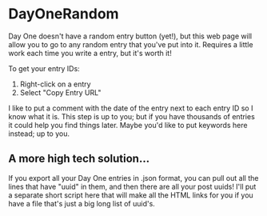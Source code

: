 # DayOneRandom
Day One doesn't have a random entry button (yet!), but this web page will allow you 
to go to any random entry that you've put into it. Requires a little work each time 
you write a entry, but it's worth it!

To get your entry IDs:
1. Right-click on a entry
2. Select "Copy Entry URL"

I like to put a comment with the date of the entry next to each entry ID so I know 
what it is. This step is up to you; but if you have thousands of entries it could help
you find things later. Maybe you'd like to put keywords here instead; up to you.

## A more high tech solution...
If you export all your Day One entries in .json format, you can pull out all the lines that have "uuid" in them, and then there are all your post uuids! I'll put a separate short script here that will make all the HTML links for you if you have a file that's just a big long list of uuid's.
